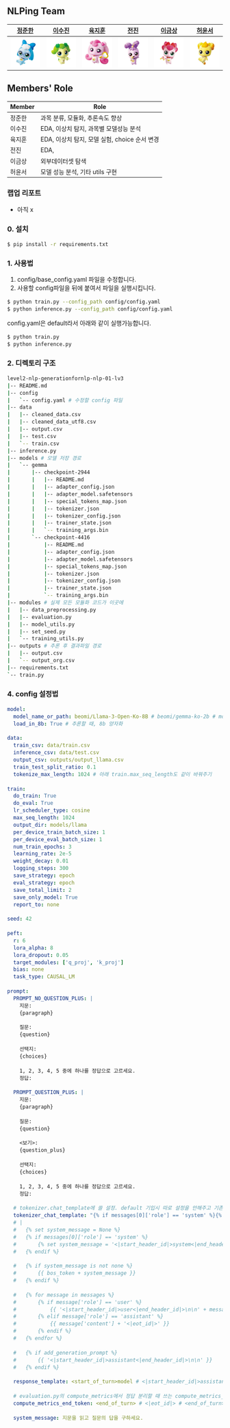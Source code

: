 ## NLPing Team

|[정준한](https://github.com/junhanjeong)|[이수진](https://github.com/owlemily)|[육지훈](https://github.com/jihunyuk)|[전진](https://github.com/jeenie2727)|[이금상](https://github.com/GeumSangLEE)|[허윤서](https://github.com/Yunseo-Lab)|
|:-:|:-:|:-:|:-:|:-:|:-:|
|<a href="https://github.com/junhanjeong"><img src="profile/바로핑.png" width='300px'></a>|<a href="https://github.com/owlemily"><img src="profile/차차핑.png" width='300px'></a>|<a href="https://github.com/jihunyuk"><img src="profile/하츄핑.png" width='300px'></a>|<a href="https://github.com/jeenie2727"><img src="profile/라라핑.png" width='300px'></a>|<a href="https://github.com/GeumSangLEE"><img src="profile/해핑.png" width='300px'></a>|<a href="https://github.com/Yunseo-Lab"><img src="profile/아자핑.png" width='300px'></a>|

## Members' Role
| Member | Role | 
| --- | --- |
| 정준한 | 과목 분류, 모듈화, 추론속도 향상 |
| 이수진 | EDA, 이상치 탐지, 과목별 모델성능 분석 |
| 육지훈 | EDA, 이상치 탐지, 모델 실험, choice 순서 변경 |
| 전진 | EDA,  |
| 이금상 | 외부데이터셋 탐색 |
| 허윤서 | 모델 성능 분석, 기타 utils 구현 |

### 랩업 리포트
- 아직 x

### 0. 설치
```Bash
$ pip install -r requirements.txt
```

### 1. 사용법
1. config/base_config.yaml 파일을 수정합니다.
2. 사용할 config파일을 뒤에 붙여서 파일을 실행시킵니다. 
```Bash
$ python train.py --config_path config/config.yaml
$ python inference.py --config_path config/config.yaml
```
config.yaml은 default라서 아래와 같이 실행가능합니다.
```Bash
$ python train.py
$ python inference.py
```

### 2. 디렉토리 구조
```Bash
level2-nlp-generationfornlp-nlp-01-lv3
|-- README.md
|-- config
|   `-- config.yaml # 수정할 config 파일
|-- data
|   |-- cleaned_data.csv
|   |-- cleaned_data_utf8.csv
|   |-- output.csv
|   |-- test.csv
|   `-- train.csv
|-- inference.py
|-- models # 모델 저장 경로
|   `-- gemma
|       |-- checkpoint-2944
|       |   |-- README.md
|       |   |-- adapter_config.json
|       |   |-- adapter_model.safetensors
|       |   |-- special_tokens_map.json
|       |   |-- tokenizer.json
|       |   |-- tokenizer_config.json
|       |   |-- trainer_state.json
|       |   `-- training_args.bin
|       `-- checkpoint-4416
|           |-- README.md
|           |-- adapter_config.json
|           |-- adapter_model.safetensors
|           |-- special_tokens_map.json
|           |-- tokenizer.json
|           |-- tokenizer_config.json
|           |-- trainer_state.json
|           `-- training_args.bin
|-- modules # 실제 모든 모듈화 코드가 이곳에
|   |-- data_preprocessing.py
|   |-- evaluation.py
|   |-- model_utils.py
|   |-- set_seed.py
|   `-- training_utils.py
|-- outputs # 추론 후 결과파일 경로
|   |-- output.csv
|   `-- output_org.csv
|-- requirements.txt
`-- train.py
```


### 4. config 설정법
```YAML
model:
  model_name_or_path: beomi/Llama-3-Open-Ko-8B # beomi/gemma-ko-2b # models/gemma/checkpoint-4416 #beomi/gemma-ko-2b
  load_in_8b: True # 추론할 때, 8b 양자화

data:
  train_csv: data/train.csv
  inference_csv: data/test.csv
  output_csv: outputs/output_llama.csv
  train_test_split_ratio: 0.1
  tokenize_max_length: 1024 # 아래 train.max_seq_length도 같이 바꿔주기

train:
  do_train: True
  do_eval: True
  lr_scheduler_type: cosine
  max_seq_length: 1024
  output_dir: models/llama
  per_device_train_batch_size: 1
  per_device_eval_batch_size: 1
  num_train_epochs: 3
  learning_rate: 2e-5
  weight_decay: 0.01
  logging_steps: 300
  save_strategy: epoch
  eval_strategy: epoch
  save_total_limit: 2
  save_only_model: True
  report_to: none

seed: 42

peft:
  r: 6
  lora_alpha: 8
  lora_dropout: 0.05
  target_modules: ['q_proj', 'k_proj']
  bias: none
  task_type: CAUSAL_LM

prompt:
  PROMPT_NO_QUESTION_PLUS: |
    지문:
    {paragraph}

    질문:
    {question}

    선택지:
    {choices}

    1, 2, 3, 4, 5 중에 하나를 정답으로 고르세요.
    정답:
    
  PROMPT_QUESTION_PLUS: |
    지문:
    {paragraph}

    질문:
    {question}

    <보기>:
    {question_plus}

    선택지:
    {choices}

    1, 2, 3, 4, 5 중에 하나를 정답으로 고르세요.
    정답:

  # tokenizer.chat_template에 쓸 설정. default 기입시 따로 설정을 안해주고 기존 tokenizer의 chat_template을 사용한다.
  tokenizer_chat_template: "{% if messages[0]['role'] == 'system' %}{% set system_message = messages[0]['content'] %}{% endif %}{% if system_message is defined %}{{ system_message }}{% endif %}{% for message in messages %}{% set content = message['content'] %}{% if message['role'] == 'user' %}{{ '<start_of_turn>user\n' + content + '<end_of_turn>\n<start_of_turn>model\n' }}{% elif message['role'] == 'assistant' %}{{ content + '<end_of_turn>\n' }}{% endif %}{% endfor %}"
  # |
  #   {% set system_message = None %}
  #   {% if messages[0]['role'] == 'system' %}
  #       {% set system_message = '<|start_header_id|>system<|end_header_id|>\n\n' + messages[0]['content'] + '<|eot_id|>' %}
  #   {% endif %}

  #   {% if system_message is not none %}
  #       {{ bos_token + system_message }}
  #   {% endif %}

  #   {% for message in messages %}
  #       {% if message['role'] == 'user' %}
  #           {{ '<|start_header_id|>user<|end_header_id|>\n\n' + message['content'] + '<|eot_id|>' + '<|start_header_id|>assistant<|end_header_id|>\n\n'}}
  #       {% elif message['role'] == 'assistant' %}
  #           {{ message['content'] + '<|eot_id|>' }}
  #       {% endif %}
  #   {% endfor %}

  #   {% if add_generation_prompt %}
  #       {{ '<|start_header_id|>assistant<|end_header_id|>\n\n' }}
  #   {% endif %}
  
  response_template: <start_of_turn>model # <|start_header_id|>assistant<|end_header_id|>\n\n # <start_of_turn>model
  
  # evaluation.py의 compute_metrics에서 정답 분리할 때 쓰는 compute_metrics_split
  compute_metrics_end_token: <end_of_turn> # <|eot_id|> # <end_of_turn>

  system_message: 지문을 읽고 질문의 답을 구하세요.
```
